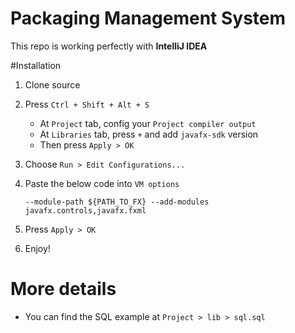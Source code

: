 # Packaging Management System
This repo is working perfectly with **IntelliJ IDEA**

#Installation
1. Clone source
2. Press `Ctrl + Shift + Alt + S`
    - At `Project` tab, config your `Project compiler output`
    - At `Libraries` tab, press `+` and add `javafx-sdk` version
    - Then press `Apply > OK`
3. Choose `Run > Edit Configurations...`
4. Paste the below code into `VM options`
   
   `--module-path ${PATH_TO_FX} --add-modules javafx.controls,javafx.fxml`
5. Press `Apply > OK`
6. Enjoy!

# More details
- You can find the SQL example at `Project > lib > sql.sql`
